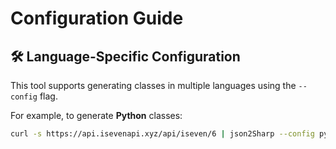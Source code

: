 # Configuration Guide

## 🛠 Language-Specific Configuration

This tool supports generating classes in multiple languages using the `--config` flag.

For example, to generate **Python** classes:

```bash
curl -s https://api.isevenapi.xyz/api/iseven/6 | json2Sharp --config python
```